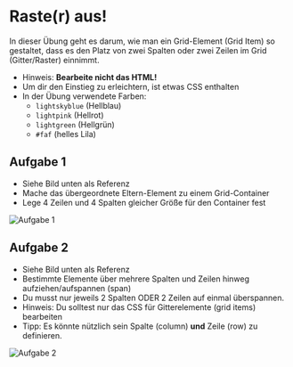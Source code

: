 # Raste(r) aus!

In dieser Übung geht es darum, wie man ein Grid-Element (Grid Item) so gestaltet, dass es den Platz von zwei Spalten oder zwei Zeilen im Grid (Gitter/Raster) einnimmt.

-  Hinweis: **Bearbeite nicht das HTML!**
-  Um dir den Einstieg zu erleichtern, ist etwas CSS enthalten
-  In der Übung verwendete Farben:
   -  `lightskyblue` (Hellblau)
   -  `lightpink` (Hellrot)
   -  `lightgreen` (Hellgrün)
   -  `#faf` (helles Lila)

## Aufgabe 1

-  Siehe Bild unten als Referenz
-  Mache das übergeordnete Eltern-Element zu einem Grid-Container
-  Lege 4 Zeilen und 4 Spalten gleicher Größe für den Container fest

![Aufgabe 1](/images/task1.png)

## Aufgabe 2

-  Siehe Bild unten als Referenz
-  Bestimmte Elemente über mehrere Spalten und Zeilen hinweg aufziehen/aufspannen (span)
-  Du musst nur jeweils 2 Spalten ODER 2 Zeilen auf einmal überspannen.
-  Hinweis: Du solltest nur das CSS für Gitterelemente (grid items) bearbeiten
-  Tipp: Es könnte nützlich sein Spalte (column) **und** Zeile (row) zu definieren.

![Aufgabe 2](/images/task2.png)
